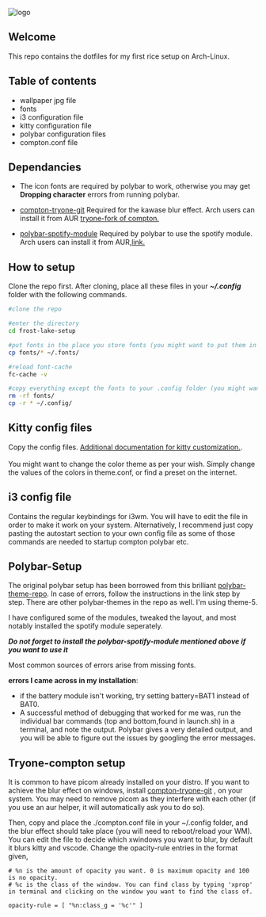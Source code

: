 ![logo](https://github.com/shreyashravi/arch-rice/blob/master/arch-rice.png) <br />

## Welcome

This repo contains the dotfiles for my first rice setup on Arch-Linux. <br />

## Table of contents

- wallpaper jpg file
- fonts
- i3 configuration file
- kitty configuration file
- polybar configuration files
- compton.conf file

## Dependancies
- The icon fonts are required by polybar to work, otherwise you may get **Dropping character** errors from running polybar.

- [compton-tryone-git](https://github.com/tryone144/compton)
Required for the kawase blur effect. Arch users can install it from AUR [tryone-fork of compton.](https://aur.archlinux.org/packages/compton-tryone-git/)

- [polybar-spotify-module](https://github.com/mihirlad55/polybar-spotify-module)
Required by polybar to use the spotify module. Arch users can install it from AUR,[link.](https://aur.archlinux.org/packages/polybar-spotify-module/)



## How to setup

Clone the repo first. After cloning, place all these files in your ***~/.config*** folder with the following commands.

```bash
#clone the repo

#enter the directory
cd frost-lake-setup

#put fonts in the place you store fonts (you might want to put them in /usr/share/fonts/TTF instead)
cp fonts/* ~/.fonts/

#reload font-cache
fc-cache -v

#copy everything except the fonts to your .config folder (you might want to backup your existing config files in case things go awry)
rm -rf fonts/
cp -r * ~/.config/

```

## Kitty config files
Copy the config files. [Additional documentation for kitty customization.](https://sw.kovidgoyal.net/kitty/conf.html). <br /> <br />
You might want to change the color theme as per your wish. Simply change the values of the colors in theme.conf, or find a preset on the internet. <br />

## i3 config file
Contains the regular keybindings for i3wm. You will have to edit the file in order to make it work on your system. Alternatively, I recommend just copy pasting the autostart section to your own config file as some of those commands are needed to startup compton polybar etc.

## Polybar-Setup

The original polybar setup has been borrowed from this brilliant [polybar-theme-repo](https://github.com/adi1090x/polybar-themes). In case of errors, follow the instructions in the link step by step. There are other polybar-themes in the repo as well. I'm using theme-5. <br />

I have configured some of the modules, tweaked the layout, and most notably installed the spotify module seperately. 

***Do not forget to install the polybar-spotify-module mentioned above if you want to use it***

Most common sources of errors arise from missing fonts. <br />

**errors I came across in my installation**: 

- if the battery module isn't working, try setting battery=BAT1 instead of BAT0.
- A successful method of debugging that worked for me was, run the individual bar commands (top and bottom,found in launch.sh) in a terminal, and note the output. Polybar gives a very detailed output, and you will be able to figure out the issues by googling the error messages.

## Tryone-compton setup

It is common to have picom already installed on your distro. If you want to achieve the blur effect on windows, install [compton-tryone-git](https://github.com/tryone144/compton) , on your system. You may need to remove picom as they interfere with each other (if you use an aur helper, it will automatically ask you to do so).

Then, copy and place the ./compton.conf file in your ~/.config folder, and the blur effect should take place (you will need to reboot/reload your WM). You can edit the file to decide which xwindows you want to blur, by default it blurs kitty and vscode. Change the opacity-rule entries in the format given, 

```
# %n is the amount of opacity you want. 0 is maximum opacity and 100 is no opacity.
# %c is the class of the window. You can find class by typing 'xprop' in terminal and clicking on the window you want to find the class of.

opacity-rule = [ "%n:class_g = '%c'" ]
``` 
